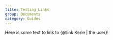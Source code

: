 ```yaml
---
title: Testing Links
group: Documents
category: Guides
---
```


Here is some text to link to {@link Kerle | the user}!
